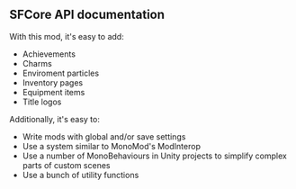 ## SFCore API documentation

With this mod, it's easy to add:
- Achievements
- Charms
- Enviroment particles
- Inventory pages
- Equipment items
- Title logos

Additionally, it's easy to:
- Write mods with global and/or save settings
- Use a system similar to MonoMod's ModInterop
- Use a number of MonoBehaviours in Unity projects to simplify complex parts of custom scenes
- Use a bunch of utility functions

